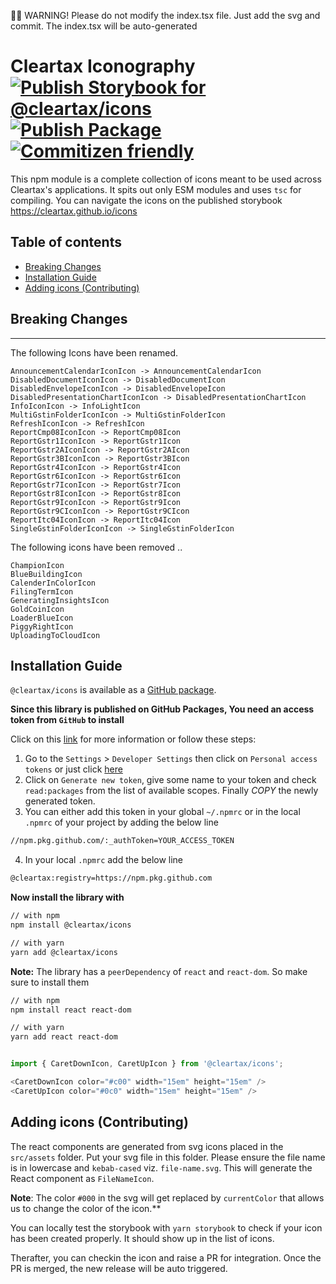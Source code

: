 🚨🚨 WARNING! Please do not modify the index.tsx file. Just add the svg and commit. The index.tsx will be auto-generated

# Cleartax Iconography [![Publish Storybook for @cleartax/icons](https://github.com/ClearTax/icons/actions/workflows/publish-storybook.yml/badge.svg?branch=main)](https://github.com/ClearTax/icons/actions/workflows/publish-storybook.yml) [![Publish Package](https://github.com/ClearTax/icons/actions/workflows/publish-package.yml/badge.svg?branch=main)](https://github.com/ClearTax/icons/actions/workflows/publish-package.yml) [![Commitizen friendly](https://img.shields.io/badge/commitizen-friendly-brightgreen.svg)](http://commitizen.github.io/cz-cli/)

This npm module is a complete collection of icons meant to be used across Cleartax's applications. It spits out only ESM modules and uses `tsc` for compiling.
You can navigate the icons on the published storybook https://cleartax.github.io/icons

## Table of contents

- [Breaking Changes](#breaking-changes)
- [Installation Guide](#installation-guide)
- [Adding icons (Contributing)](#adding-icons-contributing)

## Breaking Changes

---

The following Icons have been renamed.

```
AnnouncementCalendarIconIcon -> AnnouncementCalendarIcon
DisabledDocumentIconIcon -> DisabledDocumentIcon
DisabledEnvelopeIconIcon -> DisabledEnvelopeIcon
DisabledPresentationChartIconIcon -> DisabledPresentationChartIcon
InfoIconIcon -> InfoLightIcon
MultiGstinFolderIconIcon -> MultiGstinFolderIcon
RefreshIconIcon -> RefreshIcon
ReportCmp08IconIcon -> ReportCmp08Icon
ReportGstr1IconIcon -> ReportGstr1Icon
ReportGstr2AIconIcon -> ReportGstr2AIcon
ReportGstr3BIconIcon -> ReportGstr3BIcon
ReportGstr4IconIcon -> ReportGstr4Icon
ReportGstr6IconIcon -> ReportGstr6Icon
ReportGstr7IconIcon -> ReportGstr7Icon
ReportGstr8IconIcon -> ReportGstr8Icon
ReportGstr9IconIcon -> ReportGstr9Icon
ReportGstr9CIconIcon -> ReportGstr9CIcon
ReportItc04IconIcon -> ReportItc04Icon
SingleGstinFolderIconIcon -> SingleGstinFolderIcon
```

The following icons have been removed ..

```
ChampionIcon
BlueBuildingIcon
CalenderInColorIcon
FilingTermIcon
GeneratingInsightsIcon
GoldCoinIcon
LoaderBlueIcon
PiggyRightIcon
UploadingToCloudIcon
```

## Installation Guide

`@cleartax/icons` is available as a [GitHub package](https://github.com/ClearTax/icons/packages).

**Since this library is published on GitHub Packages, You need an access token from `GitHub` to install**

Click on this [link](https://docs.github.com/en/enterprise-server@2.22/packages/guides/configuring-npm-for-use-with-github-packages#installing-a-package) for more information or follow these steps:

1. Go to the `Settings` > `Developer Settings` then click on `Personal access tokens` or just click [here](https://github.com/settings/tokens)
2. Click on `Generate new token`, give some name to your token and check `read:packages` from the list of available scopes. Finally _COPY_ the newly generated token.
3. You can either add this token in your global `~/.npmrc` or in the local `.npmrc` of your project by adding the below line

```sh
//npm.pkg.github.com/:_authToken=YOUR_ACCESS_TOKEN
```

4. In your local `.npmrc` add the below line

```sh
@cleartax:registry=https://npm.pkg.github.com
```

**Now install the library with**

```sh
// with npm
npm install @cleartax/icons

// with yarn
yarn add @cleartax/icons
```

**Note:** The library has a `peerDependency` of `react` and `react-dom`. So make sure to install them

```sh
// with npm
npm install react react-dom

// with yarn
yarn add react react-dom
```

```js

import { CaretDownIcon, CaretUpIcon } from '@cleartax/icons';

<CaretDownIcon color="#c00" width="15em" height="15em" />
<CaretUpIcon color="#0c0" width="15em" height="15em" />

```

## Adding icons (Contributing)

The react components are generated from svg icons placed in the `src/assets` folder. Put your svg file in this folder. Please ensure the file name is in lowercase and `kebab-cased` viz. `file-name.svg`. This will generate the React component as `FileNameIcon`.

**Note**: The color `#000` in the svg will get replaced by `currentColor` that allows us to change the color of the icon.\*\*

You can locally test the storybook with `yarn storybook` to check if your icon has been created properly. It should show up in the list of icons.

Therafter, you can checkin the icon and raise a PR for integration. Once the PR is merged, the new release will be auto triggered.
